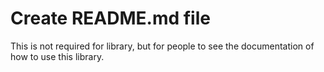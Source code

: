 # Create README.md file

This is not required for library, but for people to see the documentation of how to use this library.
